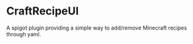 # CraftRecipeUI


A spigot plugin providing a simple way to add/remove Minecraft recipes through yaml.
